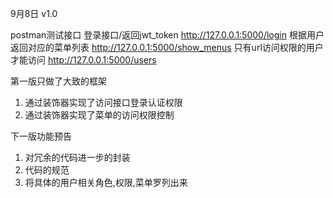 9月8日 v1.0

postman测试接口
登录接口/返回jwt_token    http://127.0.0.1:5000/login
根据用户返回对应的菜单列表  http://127.0.0.1:5000/show_menus
只有url访问权限的用户才能访问  http://127.0.0.1:5000/users

第一版只做了大致的框架
1. 通过装饰器实现了访问接口登录认证权限
2. 通过装饰器实现了菜单的访问权限控制


下一版功能预告

1. 对冗余的代码进一步的封装
2. 代码的规范
3. 将具体的用户相关角色,权限,菜单罗列出来


